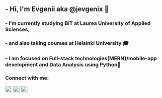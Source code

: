 ## - Hi, I'm Evgenii aka @jevgenix 👋

### - I’m currently studying BIT at Laurea University of Applied Sciences,

### - and also taking courses at Helsinki University :mortar_board:

### - I am focused on Full-stack technologies(MERN)/mobile-app development and Data Analysis using Python🌱

### Connect with me:

<a href="https://www.linkedin.com/in/evgenii-smirnov-7b5b021b7/">
  <img align = "left" width="22px" src="https://img.icons8.com/color/48/000000/linkedin.png"/>
</a>

<a href="https://www.instagram.com/jevgenix/">
  <img align = "left" width="22px" src="https://img.icons8.com/fluency/48/000000/instagram-new.png"/>
</a>

<a href="discordapp.com/users/Evgenii#8807">
  <img align = "left" width="22px" src="https://img.icons8.com/external-justicon-flat-justicon/64/000000/external-discord-social-media-justicon-flat-justicon.png"/>
</a>

<!-- # 💞️ I’m looking to collaborate on interesting projects!
  📫 How to reach me ... -->

<!---
jevgenix/jevgenix is a ✨ special ✨ repository because its `README.md` (this file) appears on your GitHub profile.
You can click the Preview link to take a look at your changes.
--->
